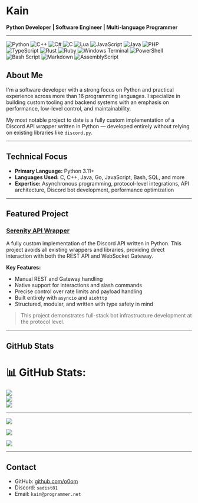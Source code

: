 # Kain

**Python Developer | Software Engineer | Multi-language Programmer**

---
![Python](https://img.shields.io/badge/python-3670A0?style=for-the-badge&logo=python&logoColor=ffdd54) ![C++](https://img.shields.io/badge/c++-%2300599C.svg?style=for-the-badge&logo=c%2B%2B&logoColor=white) ![C#](https://img.shields.io/badge/c%23-%23239120.svg?style=for-the-badge&logo=csharp&logoColor=white) ![C](https://img.shields.io/badge/c-%2300599C.svg?style=for-the-badge&logo=c&logoColor=white) ![Lua](https://img.shields.io/badge/lua-%232C2D72.svg?style=for-the-badge&logo=lua&logoColor=white) ![JavaScript](https://img.shields.io/badge/javascript-%23323330.svg?style=for-the-badge&logo=javascript&logoColor=%23F7DF1E) ![Java](https://img.shields.io/badge/java-%23ED8B00.svg?style=for-the-badge&logo=openjdk&logoColor=white) ![PHP](https://img.shields.io/badge/php-%23777BB4.svg?style=for-the-badge&logo=php&logoColor=white) ![TypeScript](https://img.shields.io/badge/typescript-%23007ACC.svg?style=for-the-badge&logo=typescript&logoColor=white) ![Rust](https://img.shields.io/badge/rust-%23000000.svg?style=for-the-badge&logo=rust&logoColor=white) ![Ruby](https://img.shields.io/badge/ruby-%23CC342D.svg?style=for-the-badge&logo=ruby&logoColor=white) ![Windows Terminal](https://img.shields.io/badge/Windows%20Terminal-%234D4D4D.svg?style=for-the-badge&logo=windows-terminal&logoColor=white) ![PowerShell](https://img.shields.io/badge/PowerShell-%235391FE.svg?style=for-the-badge&logo=powershell&logoColor=white) ![Bash Script](https://img.shields.io/badge/bash_script-%23121011.svg?style=for-the-badge&logo=gnu-bash&logoColor=white) ![Markdown](https://img.shields.io/badge/markdown-%23000000.svg?style=for-the-badge&logo=markdown&logoColor=white) ![AssemblyScript](https://img.shields.io/badge/assembly%20script-%23000000.svg?style=for-the-badge&logo=assemblyscript&logoColor=white)

## About Me

I'm a software developer with a strong focus on Python and practical experience across more than 16 programming languages. I specialize in building custom tooling and backend systems with an emphasis on performance, low-level control, and maintainability.

My most notable project to date is a fully custom implementation of a Discord API wrapper written in Python — developed entirely without relying on existing libraries like `discord.py`.

---

## Technical Focus

- **Primary Language:** Python 3.11+
- **Languages Used:** C, C++, Java, Go, JavaScript, Bash, SQL, and more
- **Expertise:** Asynchronous programming, protocol-level integrations, API architecture, Discord bot development, performance optimization

---

## Featured Project

### [Serenity API Wrapper](https://github.com/o0om/Serenity-Api-Wrapper/tree/master/discord)

A fully custom implementation of the Discord API written in Python. This project avoids all existing wrappers and libraries, providing direct interaction with both the REST API and WebSocket Gateway.

**Key Features:**

- Manual REST and Gateway handling
- Native support for interactions and slash commands
- Precise control over rate limits and payload handling
- Built entirely with `asyncio` and `aiohttp`
- Structured, modular, and written with type safety in mind

> This project demonstrates full-stack bot infrastructure development at the protocol level.

---

## GitHub Stats

# 📊 GitHub Stats:
![](https://github-readme-stats.vercel.app/api?username=o0om&theme=transparent&hide_border=false&include_all_commits=true&count_private=false)<br/>
![](https://nirzak-streak-stats.vercel.app/?user=o0om&theme=transparent&hide_border=false)<br/>
![](https://github-readme-stats.vercel.app/api/top-langs/?username=o0om&theme=transparent&hide_border=false&include_all_commits=true&count_private=false&layout=compact)

---
[![](https://visitcount.itsvg.in/api?id=o0om&icon=0&color=0)](https://visitcount.itsvg.in)




![](https://quotes-github-readme.vercel.app/api?type=horizontal&theme=radical)

![](https://github-contributor-stats.vercel.app/api?username=o0om&limit=5&theme=dark&combine_all_yearly_contributions=true)

---

## Contact

- GitHub: [github.com/o0om](https://github.com/o0om)
- Discord: `sadist81`
- Email: `kain@programmer.net`
